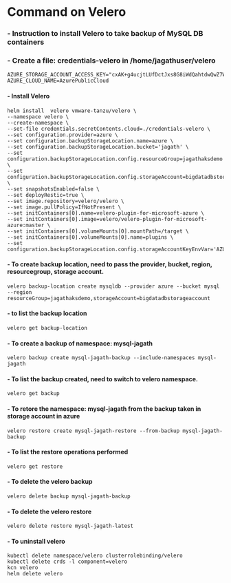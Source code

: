 # Command on Velero
### - Instruction to install Velero to take backup of MySQL DB containers
### - Create a file: credentials-velero in /home/jagathuser/velero
```
AZURE_STORAGE_ACCOUNT_ACCESS_KEY="cxAK+g4ucjtLUfDctJxs8G8iWdQahtdwQwZ7WQ+LfmEvRY4hJ6Fz3shAghFByg52mf37bwWJUtwJRsTUZS+akQ=="
AZURE_CLOUD_NAME=AzurePublicCloud
```
#### - Install Velero
```
helm install  velero vmware-tanzu/velero \
--namespace velero \
--create-namespace \
--set-file credentials.secretContents.cloud=./credentials-velero \
--set configuration.provider=azure \
--set configuration.backupStorageLocation.name=azure \
--set configuration.backupStorageLocation.bucket='jagath' \
--set configuration.backupStorageLocation.config.resourceGroup=jagathaksdemo \
--set configuration.backupStorageLocation.config.storageAccount=bigdatadbstorageaccount \
--set snapshotsEnabled=false \
--set deployRestic=true \
--set image.repository=velero/velero \
--set image.pullPolicy=IfNotPresent \
--set initContainers[0].name=velero-plugin-for-microsoft-azure \
--set initContainers[0].image=velero/velero-plugin-for-microsoft-azure:master \
--set initContainers[0].volumeMounts[0].mountPath=/target \
--set initContainers[0].volumeMounts[0].name=plugins \
--set configuration.backupStorageLocation.config.storageAccountKeyEnvVar='AZURE_STORAGE_ACCOUNT_ACCESS_KEY'
```
#### - To create backup location, need to pass the provider, bucket, region, resourcegroup, storage account.
```
velero backup-location create mysqldb --provider azure --bucket mysql --region resourceGroup=jagathaksdemo,storageAccount=bigdatadbstorageaccount
```
#### - to list the backup location
```
velero get backup-location
```
#### - To create a backup of namespace: mysql-jagath
```
velero backup create mysql-jagath-backup --include-namespaces mysql-jagath
```
#### - To list the backup created, need to switch to velero namespace.
```
velero get backup
```
#### - To retore the namespace: mysql-jagath from the backup taken in storage account in azure
```
velero restore create mysql-jagath-restore --from-backup mysql-jagath-backup
```
#### - To list the restore operations performed
```
velero get restore
```
#### - To delete the velero backup
```
velero delete backup mysql-jagath-backup
```
#### - To delete the velero restore
```
velero delete restore mysql-jagath-latest
```
#### - To uninstall velero
```
kubectl delete namespace/velero clusterrolebinding/velero
kubectl delete crds -l component=velero
kcn velero
helm delete velero
```

